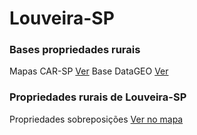 # Louveira-SP

### Bases propriedades rurais

Mapas CAR-SP [Ver](https://geo.cati.sp.gov.br/portal/apps/webappviewer/index.html?id=8ef6034184a247da9065bc23aec7cebf)
Base DataGEO [Ver](https://datageo.ambiente.sp.gov.br/app/?ctx=CAR#)

### Propriedades rurais de Louveira-SP

Propriedades sobreposições [Ver no mapa](Propriedades_Sobreposicao_Louveira.html)
